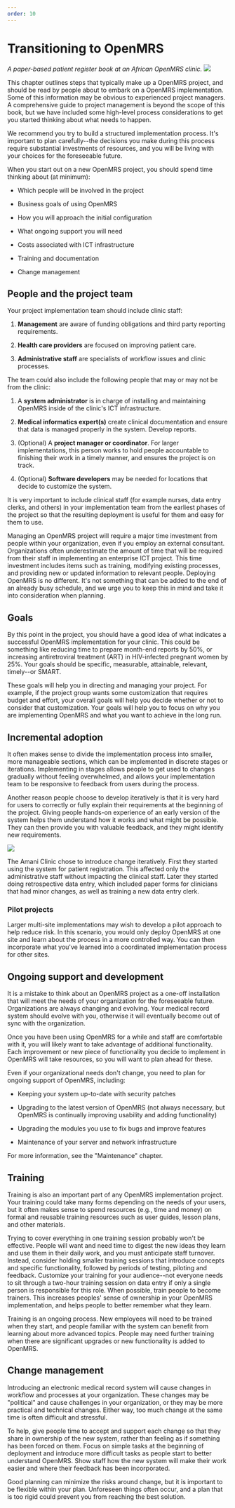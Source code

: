 ```yaml
---
order: 10
---
```

# Transitioning to OpenMRS

_A paper-based patient register book at an African OpenMRS clinic._
![](/assets/transitioning.png)

This chapter outlines steps that typically make up a OpenMRS project, and should be read by people about to embark on a OpenMRS implementation. Some of this information may be obvious to experienced project managers. A comprehensive guide to project management is beyond the scope of this book, but we have included some high-level process considerations to get you started thinking about what needs to happen.

We recommend you try to build a structured implementation process. It's important to plan carefully--the decisions you make during this process require substantial investments of resources, and you will be living with your choices for the foreseeable future.

When you start out on a new OpenMRS project, you should spend time thinking about \(at minimum\):

* Which people will be involved in the project

* Business goals of using OpenMRS

* How you will approach the initial configuration

* What ongoing support you will need

* Costs associated with ICT infrastructure

* Training and documentation

* Change management


## People and the project team

Your project implementation team should include clinic staff:

1. **Management** are aware of funding obligations and third party reporting requirements.

2. **Health care providers** are focused on improving patient care.

3. **Administrative staff** are specialists of workflow issues and clinic processes.


The team could also include the following people that may or may not be from the clinic:

1. A **system administrator** is in charge of installing and maintaining OpenMRS inside of the clinic's ICT infrastructure.

2. **Medical informatics expert\(s\)** create clinical documentation and ensure that data is managed properly in the system. Develop reports.

3. \(Optional\) A **project manager or coordinator**. For larger implementations, this person works to hold people accountable to finishing their work in a timely manner, and ensures the project is on track.

4. \(Optional\) **Software developers** may be needed for locations that decide to customize the system.


It is very important to include clinical staff \(for example nurses, data entry clerks, and others\) in your implementation team from the earliest phases of the project so that the resulting deployment is useful for them and easy for them to use.

Managing an OpenMRS project will require a major time investment from people within your organization, even if you employ an external consultant. Organizations often underestimate the amount of time that will be required from their staff in implementing an enterprise ICT project. This time investment includes items such as training, modifying existing processes, and providing new or updated information to relevant people. Deploying OpenMRS is no different. It's not something that can be added to the end of an already busy schedule, and we urge you to keep this in mind and take it into consideration when planning.

## Goals

By this point in the project, you should have a good idea of what indicates a successful OpenMRS implementation for your clinic. This could be something like reducing time to prepare month-end reports by 50%, or increasing antiretroviral treatment \(ART\) in HIV-infected pregnant women by 25%. Your goals should be specific, measurable, attainable, relevant, timely--or SMART.

These goals will help you in directing and managing your project. For example, if the project group wants some customization that requires budget and effort, your overall goals will help you decide whether or not to consider that customization. Your goals will help you to focus on why you are implementing OpenMRS and what you want to achieve in the long run.

## Incremental adoption

It often makes sense to divide the implementation process into smaller, more manageable sections, which can be implemented in discrete stages or iterations. Implementing in stages allows people to get used to changes gradually without feeling overwhelmed, and allows your implementation team to be responsive to feedback from users during the process.

Another reason people choose to develop iteratively is that it is very hard for users to correctly or fully explain their requirements at the beginning of the project. Giving people hands-on experience of an early version of the system helps them understand how it works and what might be possible. They can then provide you with valuable feedback, and they might identify new requirements.

![](/assets/case-study.png)

The Amani Clinic chose to introduce change iteratively. First they started using the system for patient registration. This affected only the administrative staff without impacting the clinical staff. Later they started doing retrospective data entry, which included paper forms for clinicians that had minor changes, as well as training a new data entry clerk.

### Pilot projects

Larger multi-site implementations may wish to develop a pilot approach to help reduce risk. In this scenario, you would only deploy OpenMRS at one site and learn about the process in a more controlled way. You can then incorporate what you've learned into a coordinated implementation process for other sites.

## Ongoing support and development

It is a mistake to think about an OpenMRS project as a one-off installation that will meet the needs of your organization for the foreseeable future. Organizations are always changing and evolving. Your medical record system should evolve with you, otherwise it will eventually become out of sync with the organization.

Once you have been using OpenMRS for a while and staff are comfortable with it, you will likely want to take advantage of additional functionality. Each improvement or new piece of functionality you decide to implement in OpenMRS will take resources, so you will want to plan ahead for these.

Even if your organizational needs don't change, you need to plan for ongoing support of OpenMRS, including:

* Keeping your system up-to-date with security patches

* Upgrading to the latest version of OpenMRS \(not always necessary, but OpenMRS is continually improving usability and adding functionality\)

* Upgrading the modules you use to fix bugs and improve features

* Maintenance of your server and network infrastructure

For more information, see the "Maintenance" chapter.

## Training

Training is also an important part of any OpenMRS implementation project. Your training could take many forms depending on the needs of your users, but it often makes sense to spend resources \(e.g., time and money\) on formal and reusable training resources such as user guides, lesson plans, and other materials.

Trying to cover everything in one training session probably won't be effective. People will want and need time to digest the new ideas they learn and use them in their daily work, and you must anticipate staff turnover. Instead, consider holding smaller training sessions that introduce concepts and specific functionality, followed by periods of testing, piloting and feedback. Customize your training for your audience--not everyone needs to sit through a two-hour training session on data entry if only a single person is responsible for this role. When possible, train people to become trainers. This increases peoples' sense of ownership in your OpenMRS implementation, and helps people to better remember what they learn.

Training is an ongoing process. New employees will need to be trained when they start, and people familiar with the system can benefit from learning about more advanced topics. People may need further training when there are significant upgrades or new functionality is added to OpenMRS.

## Change management

Introducing an electronic medical record system will cause changes in workflow and processes at your organization. These changes may be "political" and cause challenges in your organization, or they may be more practical and technical changes. Either way, too much change at the same time is often difficult and stressful.

To help, give people time to accept and support each change so that they share in ownership of the new system, rather than feeling as if something has been forced on them. Focus on simple tasks at the beginning of deployment and introduce more difficult tasks as people start to better understand OpenMRS. Show staff how the new system will make their work easier and where their feedback has been incorporated.

Good planning can minimize the risks around change, but it is important to be flexible within your plan. Unforeseen things often occur, and a plan that is too rigid could prevent you from reaching the best solution.

